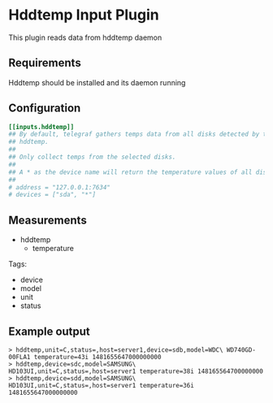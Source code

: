 # Hddtemp Input Plugin

This plugin reads data from hddtemp daemon

## Requirements

Hddtemp should be installed and its daemon running

## Configuration

```toml
[[inputs.hddtemp]]
## By default, telegraf gathers temps data from all disks detected by the
## hddtemp.
##
## Only collect temps from the selected disks.
##
## A * as the device name will return the temperature values of all disks.
##
# address = "127.0.0.1:7634"
# devices = ["sda", "*"]
```

## Measurements

- hddtemp
  - temperature

Tags:
- device
- model
- unit
- status



## Example output

```
> hddtemp,unit=C,status=,host=server1,device=sdb,model=WDC\ WD740GD-00FLA1 temperature=43i 1481655647000000000
> hddtemp,device=sdc,model=SAMSUNG\ HD103UI,unit=C,status=,host=server1 temperature=38i 148165564700000000
> hddtemp,device=sdd,model=SAMSUNG\ HD103UI,unit=C,status=,host=server1 temperature=36i 1481655647000000000
```
